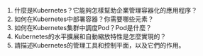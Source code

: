 

1. 什麼是Kubernetes？它能夠怎樣幫助企業管理容器化的應用程序？
2. 如何在Kubernetes中部署容器？你需要哪些元素？
3. 如何在Kubernetes集群中調度Pod？Pod是什麼？
4. Kubernetes的水平擴展和自動縮放特性是怎麼實現的？
5. 請描述Kubernetes的管理工具和控制平面，以及它們的作用。